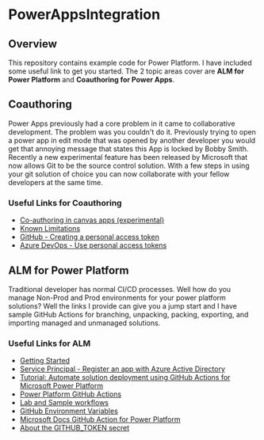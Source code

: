 # PowerAppsIntegration

## Overview

This repository contains example code for Power Platform. I have included some useful link to get you started. The 2 topic areas cover are **ALM for Power Platform** and **Coauthoring for Power Apps**.

## Coauthoring

Power Apps previously had a core problem in it came to collaborative development\. The problem was you couldn't do it\. Previously trying to open a power app in edit mode that was opened by another developer you would get that annoying message that states this App is locked by Bobby Smith\. Recently a new experimental feature has been released by Microsoft that now allows Git to be the source control solution. With a few steps in using your git solution of choice you can now collaborate with your fellow developers at the same time.  

### Useful Links for Coauthoring

- [Co-authoring in canvas apps (experimental)](https://docs.microsoft.com/en-us/power-apps/maker/canvas-apps/git-version-control)
- [Known Limitations](https://docs.microsoft.com/en-us/power-apps/maker/canvas-apps/git-version-control#known-limitations)
- [GitHub - Creating a personal access token](https://docs.github.com/authentication/keeping-your-account-and-data-secure/creating-a-personal-access-token)
- [Azure DevOps - Use personal access tokens](https://docs.microsoft.com/en-us/azure/devops/organizations/accounts/use-personal-access-tokens-to-authenticate)

## ALM for Power Platform

Traditional developer has normal CI/CD processes. Well how do you manage Non-Prod and Prod environments for your power platform solutions? Well the links I provide can give you a jump start and I have sample GitHub Actions for branching, unpacking, packing, exporting, and importing managed and unmanaged solutions.

### Useful Links for ALM

- [Getting Started](https://docs.microsoft.com/en-us/power-platform/alm/tutorials/github-actions-start)
- [Service Principal - Register an app with Azure Active Directory](https://docs.microsoft.com/en-us/power-apps/developer/data-platform/walkthrough-register-app-azure-active-directory)
- [Tutorial: Automate solution deployment using GitHub Actions for Microsoft Power Platform](https://docs.microsoft.com/en-us/power-platform/alm/tutorials/github-actions-deploy)
- [Power Platform GitHub Actions](https://github.com/microsoft/powerplatform-actions)
- [Lab and Sample workflows](https://github.com/ChrisMcKee1/powerplatform-actions-lab#power-platform-actions-lab)
- [GitHub Environment Variables](https://docs.github.com/en/actions/learn-github-actions/environment-variables)
- [Microsoft Docs GitHub Action for Power Platform](https://docs.microsoft.com/en-us/power-platform/alm/devops-github-actions)
- [About the GITHUB_TOKEN secret](https://docs.github.com/en/actions/security-guides/automatic-token-authentication)